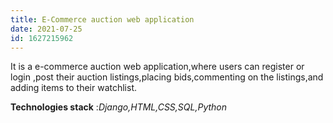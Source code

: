 ```yaml
---
title: E-Commerce auction web application
date: 2021-07-25
id: 1627215962
---
```

It is a e-commerce auction web application,where users can register or login ,post their auction listings,placing bids,commenting on the listings,and adding items to their watchlist.

<!---more--->

**Technologies stack** :*Django,HTML,CSS,SQL,Python*
